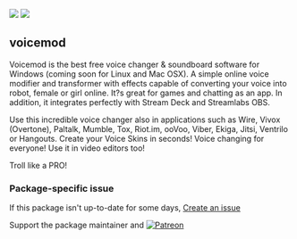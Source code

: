 [![](https://img.shields.io/chocolatey/v/voicemod?color=green&label=voicemod)](https://chocolatey.org/packages/voicemod) [![](https://img.shields.io/chocolatey/dt/voicemod)](https://chocolatey.org/packages/voicemod)

## voicemod
Voicemod is the best free voice changer & soundboard software for Windows (coming soon for Linux and Mac OSX). A simple online voice modifier and transformer with effects capable of converting your voice into robot, female or girl online. It?s great for games and chatting as an app. In addition, it integrates perfectly with Stream Deck and Streamlabs OBS.

Use this incredible voice changer also in applications such as Wire, Vivox (Overtone), Paltalk, Mumble, Tox, Riot.im, ooVoo, Viber, Ekiga, Jitsi, Ventrilo or Hangouts. Create your Voice Skins in seconds! Voice changing for everyone! Use it in video editors too!

Troll like a PRO!

### Package-specific issue
If this package isn't up-to-date for some days, [Create an issue](https://github.com/tunisiano187/Chocolatey-packages/issues/new/choose)

Support the package maintainer and [![Patreon](https://cdn.jsdelivr.net/gh/tunisiano187/Chocolatey-packages@d15c4e19c709e7148588d4523ffc6dd3cd3c7e5e/icons/patreon.png)](https://www.patreon.com/bePatron?u=39585820)
